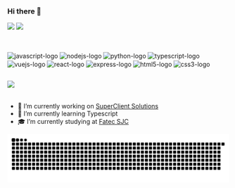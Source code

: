 ### Hi there 👋

<div>
  <img height="180em" src="https://github-readme-stats.vercel.app/api?username=Denis-Lima&theme=dracula" />
  <img height="180em" src="https://github-readme-stats.vercel.app/api/top-langs/?username=Denis-Lima&layout=compact&theme=dracula&hide=jupyter%20notebook" />
</div>

##

<div style="display: inline_block"><br/>
  <img height="50" width="50" align="center" alt="javascript-logo" src="https://cdn.jsdelivr.net/gh/devicons/devicon/icons/javascript/javascript-original.svg" />
  <img height="50" width="50" align="center" alt="nodejs-logo" src="https://cdn.jsdelivr.net/gh/devicons/devicon/icons/nodejs/nodejs-original.svg" />
  <img height="50" width="50" align="center" alt="python-logo" src="https://cdn.jsdelivr.net/gh/devicons/devicon/icons/python/python-original.svg" />
  <img height="50" width="50" align="center" alt="typescript-logo" src="https://cdn.jsdelivr.net/gh/devicons/devicon/icons/typescript/typescript-original.svg" />
  <img height="50" width="50" align="center" alt="vuejs-logo" src="https://cdn.jsdelivr.net/gh/devicons/devicon/icons/vuejs/vuejs-original.svg" />
  <img height="50" width="50" align="center" alt="react-logo" src="https://cdn.jsdelivr.net/gh/devicons/devicon/icons/react/react-original.svg" />
  <img height="50" width="50" align="center" alt="express-logo" src="https://cdn.jsdelivr.net/gh/devicons/devicon/icons/express/express-original-wordmark.svg" />
  <img height="50" width="50" align="center" alt="html5-logo" src="https://cdn.jsdelivr.net/gh/devicons/devicon/icons/html5/html5-original.svg" />
  <img height="50" width="50" align="center" alt="css3-logo" src="https://cdn.jsdelivr.net/gh/devicons/devicon/icons/css3/css3-original.svg" />
</div>

##

<div>
  <a href="https://www.linkedin.com/in/felelima/" target="_blank"><img src="https://img.shields.io/badge/LinkedIn-0077B5?style=for-the-badge&logo=linkedin&logoColor=white"  /></a>
</div>

##

- 🔭 I’m currently working on [SuperClient Solutions](https://novo.superclientsolutions.com/)
- 🌱 I’m currently learning Typescript
- 🎓 I’m currently studying at [Fatec SJC](https://fatecsjc-prd.azurewebsites.net/)

![Snake animation](https://github.com/Denis-Lima/Denis-Lima/blob/output/github-contribution-grid-snake.svg)
